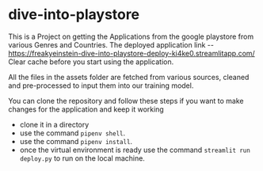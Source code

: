 # dive-into-playstore
This is a Project on getting the Applications from the google playstore from various Genres and Countries.
The deployed application link -- https://freakyeinstein-dive-into-playstore-deploy-ki4ke0.streamlitapp.com/
Clear cache before you start using the application.

All the files in the assets folder are fetched from various sources, cleaned and pre-processed to input them into our training model.

You can clone the repository and follow these steps if you want to make changes for the application and keep it working 

- clone it in a directory
- use the command `pipenv shell`.
- use the command `pipenv install`.
- once the virtual environment is ready use the command `streamlit run deploy.py` to run on the local machine.
